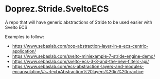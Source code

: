 # Doprez.Stride.SveltoECS
A repo that will have generic abstractions of Stride to be used easier with Svelto ECS

Examples to follow:
 - https://www.sebaslab.com/oop-abstraction-layer-in-a-ecs-centric-application/
 - https://www.sebaslab.com/svelto-miniexample-7-stride-engine-demo/
 - https://www.sebaslab.com/svelto-ecs-3-3-and-the-new-filters-api/
 - https://www.sebaslab.com/ecs-abstraction-layers-and-modules-encapsulation/#:~:text=Abstraction%20layers%20in%20practice

